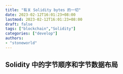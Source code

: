 ```yaml
---
title: "有关 Solidity bytes 的一切"
date: 2023-02-12T16:01:23+08:00
lastmod: 2023-02-12T16:01:23+08:00
draft: false
tags: ["blockchain","Solidity"]
categories: ["develop"]
authors: 
- "stoneworld"
---
```


## Solidity 中的字节顺序和字节数据布局

